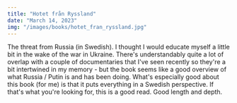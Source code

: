 ```yaml
---
title: "Hotet från Ryssland"
date: "March 14, 2023"
img: "/images/books/hotet_fran_ryssland.jpg"
---
```


The threat from Russia (in Swedish). I thought I would educate myself a little bit in the wake of the war in Ukraine.
There's understandably quite a lot of overlap with a couple of documentaries that I've seen recently so they're a bit intertwined in my memory - but the book seems like a good overview of what Russia / Putin is and has been doing. What's especially good about this book (for me) is that it puts everything in a Swedish perspective. If that's what you're looking for, this is a good read. Good length and depth.